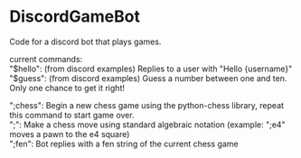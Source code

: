 # DiscordGameBot  
Code for a discord bot that plays games.  
  
current commands:  
  "$hello": (from discord examples) Replies to a user with "Hello {username}"  
  "$guess": (from discord examples) Guess a number between one and ten. Only one chance to get it right!  
    
  ";chess": Begin a new chess game using the python-chess library, repeat this command to start game over.  
  ";<san-move>": Make a chess move using standard algebraic notation (example: ";e4" moves a pawn to the e4 square)  
  ";fen": Bot replies with a fen string of the current chess game  
  
